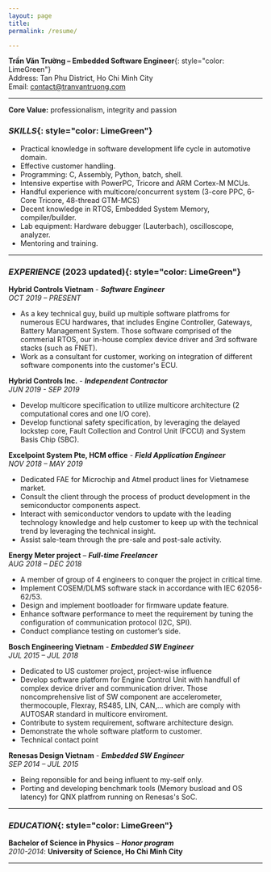 ```yaml
---
layout: page
title: 
permalink: /resume/

---
```


**Trần Văn Trường – Embedded Software Engineer**{: style="color: LimeGreen"}<br/>
Address: Tan Phu District, Ho Chi Minh City<br/>
Email: [contact@tranvantruong.com](mailto:contact@tranvantruong.com)<br/>

***

**Core Value:** professionalism, integrity and passion

### *SKILLS*{: style="color: LimeGreen"}

* Practical knowledge in software development life cycle in automotive domain.
* Effective customer handling.
* Programming: C, Assembly, Python, batch, shell.
* Intensive expertise with PowerPC, Tricore and ARM Cortex-M MCUs.
* Handful experience with multicore/concurrent system (3-core PPC, 6-Core Tricore, 48-thread GTM-MCS)
* Decent knowledge in RTOS, Embedded System Memory, compiler/builder.
* Lab equipment: Hardware debugger (Lauterbach), oscilloscope, analyzer.
* Mentoring and training.

---

### *EXPERIENCE* (2023 updated){: style="color: LimeGreen"}<br/>


**Hybrid Controls Vietnam** - ***Software Engineer***<br/>
*OCT 2019 – PRESENT*

* As a key technical guy, build up multiple software platfroms for numerous ECU hardwares, that includes Engine Controller, Gateways, Battery Management System. Those software comprised of the commerial RTOS, our in-house complex device driver and 3rd software stacks (such as FNET).
* Work as a consultant for customer, working on integration of different software components into the customer's ECU.

**Hybrid Controls Inc.** - ***Independent Contractor***<br/>
*JUN 2019 - SEP 2019*

* Develop multicore specification to utilize multicore architecture (2 computational cores and one I/O core).
* Develop functional safety specification, by leveraging the delayed lockstep core, Fault Collection and Control Unit (FCCU) and System Basis Chip (SBC).

**Excelpoint System Pte, HCM office** - ***Field Application Engineer***<br/>
*NOV 2018 – MAY 2019*

* Dedicated FAE for Microchip and Atmel product lines for Vietnamese market.
* Consult the client through the process of product development in the semiconductor components aspect.
* Interact with semiconductor vendors to update with the leading technology knowledge and help customer to keep up with the technical trend by leveraging the technical insight.
* Assist sale-team through the pre-sale and post-sale activity.

**Energy Meter project** – ***Full-time Freelancer***<br/>
*AUG 2018 – DEC 2018*

* A member of group of 4 engineers to conquer the project in critical time.
* Implement COSEM/DLMS software stack in accordance with IEC 62056-62/53.
* Design and implement bootloader for firmware update feature.
* Enhance software performance to meet the requirement by tuning the configuration of communication protocol (I2C, SPI).
* Conduct compliance testing on customer’s side.

**Bosch Engineering Vietnam** - ***Embedded SW Engineer***<br/>
*JUL 2015 – JUL 2018*

* Dedicated to US customer project, project-wise influence
* Develop software platform for Engine Control Unit with handfull of complex device driver and communication driver. Those noncomprehensive list of SW component are accelerometer, thermocouple, Flexray, RS485, LIN, CAN,... which are comply with AUTOSAR standard  in multicore enviroment. 
* Contribute to system requirement, software architecture design.
* Demonstrate the whole software platform to customer.
* Technical contact point

**Renesas Design Vietnam** - ***Embedded SW Engineer***<br/>
*SEP 2014 – JUL 2015*

* Being reponsible for and being influent to my-self only.
* Porting and developing benchmark tools (Memory busload and OS latency) for QNX platfrom running on Renesas's SoC.

***

### *EDUCATION*{: style="color: LimeGreen"}<br/>

**Bachelor of Science in Physics** – ***Honor program***<br/>
*2010-2014*: **University of Science, Ho Chi Minh City**

***

 